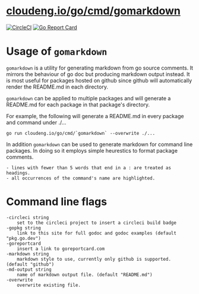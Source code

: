 # [cloudeng.io/go/cmd/gomarkdown](https://pkg.go.dev/cloudeng.io/go/cmd/gomarkdown?tab=doc)
[![CircleCI](https://circleci.com/gh/cloudengio/go.gotools.svg?style=svg)](https://circleci.com/gh/cloudengio/go.gotools) [![Go Report Card](https://goreportcard.com/badge/cloudeng.io/go/cmd/gomarkdown)](https://goreportcard.com/report/cloudeng.io/go/cmd/gomarkdown)


# Usage of `gomarkdown`

`gomarkdown` is a utility for generating markdown from go source comments. It
mirrors the behaviour of go doc but producing markdown output instead. It is
most useful for packages hosted on github since github will automatically
render the README.md in each directory.

`gomarkdown` can be applied to multiple packages and will generate a README.md
for each package in that package's directory.

For example, the following will generate a README.md in every package and
command under ./...

    go run cloudeng.io/go/cmd/`gomarkdown` --overwrite ./...

In addition `gomarkdown` can be used to generate markdown for command line
packages. In doing so it employs simple heurestics to format package
comments.

    - lines with fewer than 5 words that end in a : are treated as headings.
    - all occurrences of the command's name are highlighted.

# Command line flags

    -circleci string
      	set to the circleci project to insert a circleci build badge
    -gopkg string
      	link to this site for full godoc and godoc examples (default "pkg.go.dev")
    -goreportcard
      	insert a link to goreportcard.com
    -markdown string
      	markdown style to use, currently only github is supported. (default "github")
    -md-output string
      	name of markdown output file. (default "README.md")
    -overwrite
      	overwrite existing file.

